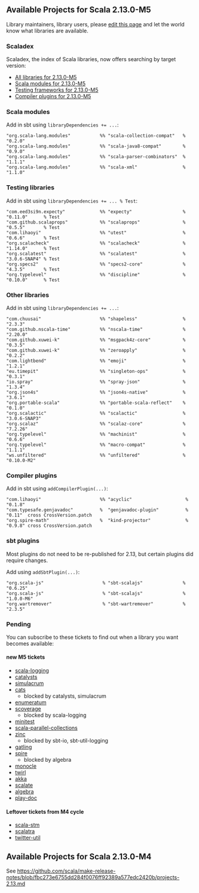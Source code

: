 ## Available Projects for Scala 2.13.0-M5

Library maintainers, library users, please [edit this page](https://github.com/scala/make-release-notes/edit/2.13.x/projects-2.13.md) and let the world know what libraries are available.

### Scaladex

Scaladex, the index of Scala libraries, now offers searching by target version:

* [All libraries for 2.13.0-M5](https://index.scala-lang.org/search?q=fullScalaVersion%3A2.13.0-M5)
* [Scala modules for 2.13.0-M5](https://index.scala-lang.org/search?q=fullScalaVersion%3A2.13.0-M5+AND+organization%3Ascala)
* [Testing frameworks for 2.13.0-M5](https://index.scala-lang.org/search?q=fullScalaVersion%3A2.13.0-M5+AND+topics%3Atesting)
* [Compiler plugins for 2.13.0-M5](https://index.scala-lang.org/search?q=fullScalaVersion%3A2.13.0-M5+AND+topics%3Acompiler-plugin)

### Scala modules

Add in sbt using `libraryDependencies += ...`:

    "org.scala-lang.modules"           %% "scala-collection-compat"   % "0.2.0"
    "org.scala-lang.modules"           %% "scala-java8-compat"        % "0.9.0"
    "org.scala-lang.modules"           %% "scala-parser-combinators"  % "1.1.1"
    "org.scala-lang.modules"           %% "scala-xml"                 % "1.1.0"

### Testing libraries

Add in sbt using `libraryDependencies += ... % Test`:

    "com.eed3si9n.expecty"             %% "expecty"                   % "0.11.0"      % Test
    "com.github.scalaprops"            %% "scalaprops"                % "0.5.5"       % Test
    "com.lihaoyi"                      %% "utest"                     % "0.6.6"       % Test
    "org.scalacheck"                   %% "scalacheck"                % "1.14.0"      % Test
    "org.scalatest"                    %% "scalatest"                 % "3.0.6-SNAP4" % Test
    "org.specs2"                       %% "specs2-core"               % "4.3.5"       % Test
    "org.typelevel"                    %% "discipline"                % "0.10.0"      % Test

### Other libraries

Add in sbt using `libraryDependencies += ...`:

    "com.chuusai"                      %% "shapeless"                 % "2.3.3"
    "com.github.nscala-time"           %% "nscala-time"               % "2.20.0"
    "com.github.xuwei-k"               %% "msgpack4z-core"            % "0.3.5"
    "com.github.xuwei-k"               %% "zeroapply"                 % "0.2.2"
    "com.lightbend"                    %% "emoji"                     % "1.2.1"
    "eu.timepit"                       %% "singleton-ops"             % "0.3.1"
    "io.spray"                         %% "spray-json"                % "1.3.4"
    "org.json4s"                       %% "json4s-native"             % "3.6.1"
    "org.portable-scala"               %% "portable-scala-reflect"    % "0.1.0"
    "org.scalactic"                    %% "scalactic"                 % "3.0.6-SNAP3"
    "org.scalaz"                       %% "scalaz-core"               % "7.2.26"
    "org.typelevel"                    %% "machinist"                 % "0.6.6"
    "org.typelevel"                    %% "macro-compat"              % "1.1.1"
    "ws.unfiltered"                    %% "unfiltered"                % "0.10.0-M2"

### Compiler plugins

Add in sbt using `addCompilerPlugin(...)`:

    "com.lihaoyi"                      %% "acyclic"                    % "0.1.8"
    "com.typesafe.genjavadoc"          %  "genjavadoc-plugin"          % "0.11"  cross CrossVersion.patch
    "org.spire-math"                   %  "kind-projector"             % "0.9.8" cross CrossVersion.patch

### sbt plugins

Most plugins do not need to be re-published for 2.13, but certain plugins did require changes.

Add using `addSbtPlugin(...)`:

    "org.scala-js"                      % "sbt-scalajs"               % "0.6.25"
    "org.scala-js"                      % "sbt-scalajs"               % "1.0.0-M6"
    "org.wartremover"                   % "sbt-wartremover"           % "2.3.5"

### Pending

You can subscribe to these tickets to find out when a library you want becomes available:

#### new M5 tickets

* [scala-logging](https://github.com/lightbend/scala-logging/issues/131)
* [catalysts](https://github.com/typelevel/catalysts/issues/22)
* [simulacrum](https://github.com/mpilquist/simulacrum/issues/114)
* [cats](https://github.com/typelevel/cats/issues/2389)
    * blocked by catalysts, simulacrum
* [enumeratum](https://github.com/lloydmeta/enumeratum/pull/202)
* [scoverage](https://github.com/scoverage/scalac-scoverage-plugin/issues/234)
    * blocked by scala-logging
* [minitest](https://github.com/monix/minitest/issues/23)
* [scala-parallel-collections](https://github.com/scala/scala-parallel-collections/issues/41)
* [zinc](https://github.com/sbt/zinc/pull/592)
    * blocked by sbt-io, sbt-util-logging
* [gatling](https://github.com/gatling/gatling/issues/3566)
* [spire](https://github.com/non/spire/issues/742)
    * blocked by algebra
* [monocle](https://github.com/julien-truffaut/Monocle/issues/596)
* [twirl](https://github.com/playframework/twirl/issues/184)
* [akka](https://github.com/akka/akka/issues/25105)
* [scalate](https://github.com/scalate/scalate/issues/199)
* [algebra](https://github.com/typelevel/algebra/issues/219)
* [play-doc](https://github.com/playframework/play-doc/issues/41)

#### Leftover tickets from M4 cycle

* [scala-stm](https://github.com/scala-stm/scala-stm/pull/5)
* [scalatra](https://github.com/scalatra/scalatra/issues/831)
* [twitter-util](https://github.com/twitter/util/issues/219)

## Available Projects for Scala 2.13.0-M4

See <https://github.com/scala/make-release-notes/blob/fbc273e6755dd284f0076ff92389a577edc2420b/projects-2.13.md>

